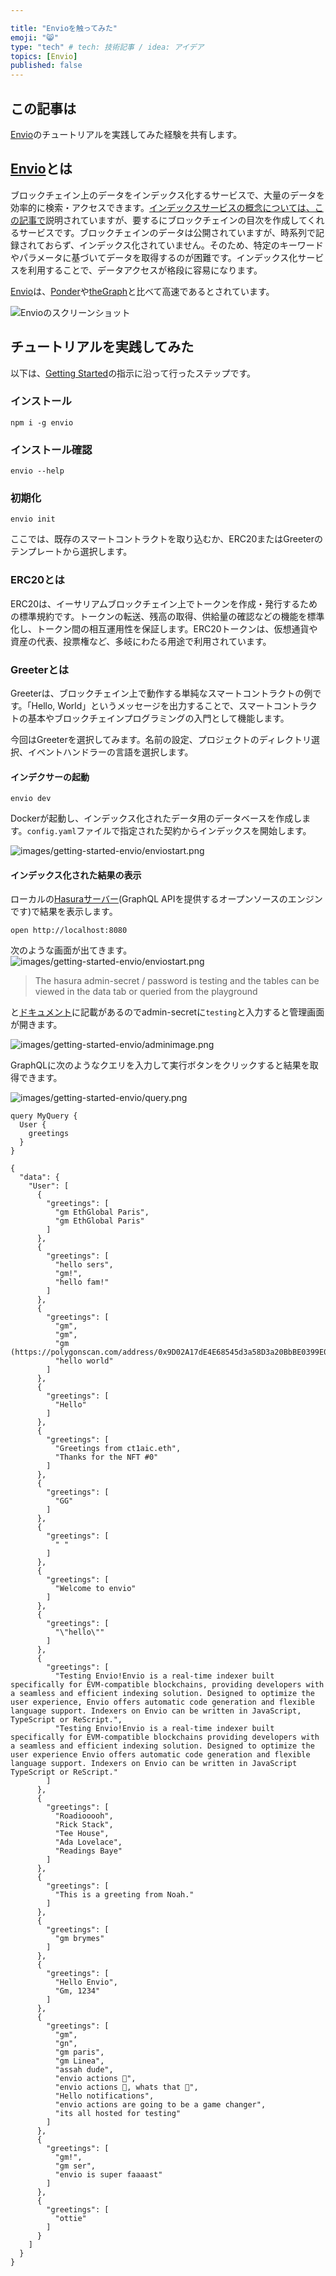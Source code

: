 ```yaml
---

title: "Envioを触ってみた"
emoji: "😸"
type: "tech" # tech: 技術記事 / idea: アイデア
topics: [Envio]
published: false
---
```


## この記事は

[Envio](https://envio.dev/)のチュートリアルを実践してみた経験を共有します。

## [Envio](https://envio.dev/)とは

ブロックチェイン上のデータをインデックス化するサービスで、大量のデータを効率的に検索・アクセスできます。[インデックスサービスの概念については、この記事で](https://gaiax-blockchain.com/the-graph)説明されていますが、要するにブロックチェインの目次を作成してくれるサービスです。ブロックチェインのデータは公開されていますが、時系列で記録されておらず、インデックス化されていません。そのため、特定のキーワードやパラメータに基づいてデータを取得するのが困難です。インデックス化サービスを利用することで、データアクセスが格段に容易になります。

[Envio](https://envio.dev/)は、[Ponder](https://ponder.sh/)や[theGraph](https://thegraph.com/)と比べて高速であるとされています。

![Envioのスクリーンショット](https://github.com/susumutomita/zenn-article/assets/11481781/baf215ed-8f94-4778-a302-a1c75856977f)

## チュートリアルを実践してみた

以下は、[Getting Started](https://docs.envio.dev/docs/getting-started)の指示に沿って行ったステップです。

### インストール

```shell
npm i -g envio
```

### インストール確認

```shell
envio --help
```

### 初期化

```shell
envio init
```

ここでは、既存のスマートコントラクトを取り込むか、ERC20またはGreeterのテンプレートから選択します。

### ERC20とは

ERC20は、イーサリアムブロックチェイン上でトークンを作成・発行するための標準規約です。トークンの転送、残高の取得、供給量の確認などの機能を標準化し、トークン間の相互運用性を保証します。ERC20トークンは、仮想通貨や資産の代表、投票権など、多岐にわたる用途で利用されています。

### Greeterとは

Greeterは、ブロックチェイン上で動作する単純なスマートコントラクトの例です。「Hello, World」というメッセージを出力することで、スマートコントラクトの基本やブロックチェインプログラミングの入門として機能します。

今回はGreeterを選択してみます。名前の設定、プロジェクトのディレクトリ選択、イベントハンドラーの言語を選択します。

#### インデクサーの起動

```shell
envio dev
```

Dockerが起動し、インデックス化されたデータ用のデータベースを作成します。`config.yaml`ファイルで指定された契約からインデックスを開始します。

![images/getting-started-envio/enviostart.png](https://github.com/susumutomita/zenn-article/assets/11481781/89bcdc2b-92c9-4a8e-9472-d408d0c151d2)

#### インデックス化された結果の表示

ローカルの[Hasuraサーバー](https://hasura.io/learn/ja/graphql/intro-graphql/graphql-server/)(GraphQL APIを提供するオープンソースのエンジンです)で結果を表示します。

```shell
open http://localhost:8080
```

次のような画面が出てきます。
![images/getting-started-envio/enviostart.png](https://github.com/susumutomita/zenn-article/assets/11481781/e1723209-fd19-4478-96ec-4c36d3c56cc1)

>The hasura admin-secret / password is testing and the tables can be viewed in the data tab or queried from the playground

と[ドキュメント](https://docs.envio.dev/docs/greeter-tutorial)に記載があるのでadmin-secretに`testing`と入力すると管理画面が開きます。

![images/getting-started-envio/adminimage.png](https://github.com/susumutomita/zenn-article/assets/11481781/502bc7fd-ca3e-4ae0-9133-a474e89cf37b)

GraphQLに次のようなクエリを入力して実行ボタンをクリックすると結果を取得できます。

![images/getting-started-envio/query.png](https://github.com/susumutomita/zenn-article/assets/11481781/30f4b01c-e746-4ae2-98f3-eebe8d6411d9
)

```shell
query MyQuery {
  User {
    greetings
  }
}
```

```shll
{
  "data": {
    "User": [
      {
        "greetings": [
          "gm EthGlobal Paris",
          "gm EthGlobal Paris"
        ]
      },
      {
        "greetings": [
          "hello sers",
          "gm!",
          "hello fam!"
        ]
      },
      {
        "greetings": [
          "gm",
          "gm",
          "gm (https://polygonscan.com/address/0x9D02A17dE4E68545d3a58D3a20BbBE0399E05c9c#writeContract#F2)",
          "hello world"
        ]
      },
      {
        "greetings": [
          "Hello"
        ]
      },
      {
        "greetings": [
          "Greetings from ct1aic.eth",
          "Thanks for the NFT #0"
        ]
      },
      {
        "greetings": [
          "GG"
        ]
      },
      {
        "greetings": [
          " "
        ]
      },
      {
        "greetings": [
          "Welcome to envio"
        ]
      },
      {
        "greetings": [
          "\"hello\""
        ]
      },
      {
        "greetings": [
          "Testing Envio!Envio is a real-time indexer built specifically for EVM-compatible blockchains, providing developers with a seamless and efficient indexing solution. Designed to optimize the user experience, Envio offers automatic code generation and flexible language support. Indexers on Envio can be written in JavaScript, TypeScript or ReScript.",
          "Testing Envio!Envio is a real-time indexer built specifically for EVM-compatible blockchains providing developers with a seamless and efficient indexing solution. Designed to optimize the user experience Envio offers automatic code generation and flexible language support. Indexers on Envio can be written in JavaScript TypeScript or ReScript."
        ]
      },
      {
        "greetings": [
          "Roadiooooh",
          "Rick Stack",
          "Tee House",
          "Ada Lovelace",
          "Readings Baye"
        ]
      },
      {
        "greetings": [
          "This is a greeting from Noah."
        ]
      },
      {
        "greetings": [
          "gm brymes"
        ]
      },
      {
        "greetings": [
          "Hello Envio",
          "Gm, 1234"
        ]
      },
      {
        "greetings": [
          "gm",
          "gn",
          "gm paris",
          "gm Linea",
          "assah dude",
          "envio actions 👀",
          "envio actions 👀, whats that 🤔",
          "Hello notifications",
          "envio actions are going to be a game changer",
          "its all hosted for testing"
        ]
      },
      {
        "greetings": [
          "gm!",
          "gm ser",
          "envio is super faaaast"
        ]
      },
      {
        "greetings": [
          "ottie"
        ]
      }
    ]
  }
}
```
